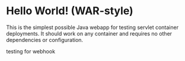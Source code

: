 Hello World! (WAR-style)
===============

This is the simplest possible Java webapp for testing servlet container deployments.  It should work on any container and requires no other dependencies or configuration.

testing for webhook        
